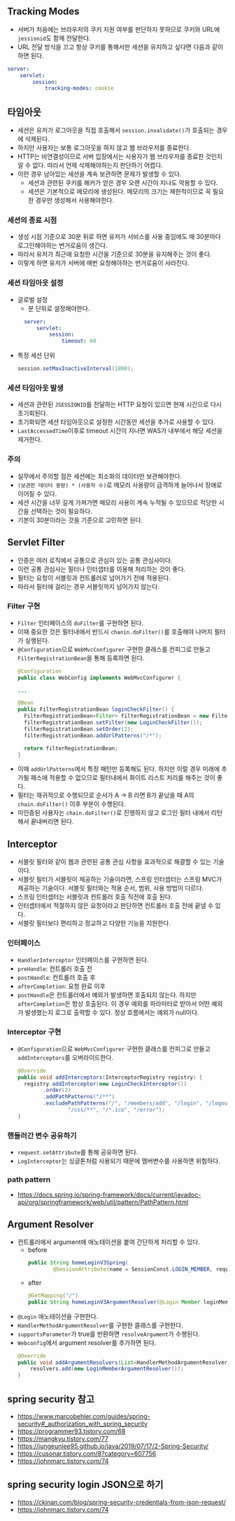 ## Tracking Modes
- 서버가 처음에는 브라우저의 쿠키 지원 여부를 판단하지 못하므로 쿠키와 URL에 `jessionid`도 함께 전달한다.
- URL 전달 방식을 끄고 항상 쿠키를 통해서만 세션을 유지하고 싶다면 다음과 같이 하면 된다.
```yaml
server:
    servlet:
        session:
            tracking-modes: cookie
```

## 타임아웃
- 세션은 유저가 로그아웃을 직접 호출해서 `session.invalidate()`가 호출되는 경우에 삭제된다.
- 하지만 사용자는 보통 로그아웃을 하지 않고 웹 브라우저를 종료한다.
- HTTP는 비연결성이므로 서버 입장에서는 사용자가 웹 브라우저를 종료한 것인지 알 수 없다. 따라서  언제 삭제해야하는지 판단하기 어렵다.
- 이런 경우 남아있는 세션을 계속 보관하면 문제가 발생할 수 있다.
  - 세션과 관련된 쿠키를 해커가 얻은 경우 오랜 시간이 지나도 악용할 수 있다.
  - 세션은 기본적으로 메모리에 생성된다. 메모리의 크기는 제한적이므로 꼭 필요한 경우만 생성해서 사용해야한다.
### 세션의 종료 시점
- 생성 시점 기준으로 30분 뒤로 하면 유저가 서비스를 사용 중임에도 매 30분마다 로그인해야하는 번거로움이 생긴다.
- 따라서 유저가 최근에 요청한 시간을 기준으로 30분을 유지해주는 것이 좋다.
- 이렇게 하면 유저가 서버에 매번 요청해야하는 번거로움이 사라진다.

### 세션 타임아웃 설정
- 글로벌 설정
  - 분 단위로 설정해야한다.
  ```yaml
    server:
        servlet:
            session:
                timeout: 60
  ```
- 특정 세션 단위
  ```java
  session.setMaxInactiveInterval(1800);
  ```

### 세션 타임아웃 발생
- 세션과 관련된 `JSESSIONID`를 전달하는 HTTP 요청이 있으면 현재 시간으로 다시 초기회된다.
- 초기화되면 세션 타임아웃으로 설정한 시간동안 세션을 추가로 사용할 수 있다.
- `LastAccessedTime`이후로 timeout 시간이 지나면 WAS가 내부에서 해당 세션을 제거한다.

### 주의
- 실무에서 주의할 점은 세션에는 최소화의 데이터만 보관해야한다.
- `(보관한 데이터 용량) * (사용자 수)`로 메모리 사용량이 급격하게 늘어나서 장애로 이어질 수 있다.
- 세션 시간을 너무 길게 가져가면 메모리 사용이 계속 누적될 수 있으므로 적당한 시간을 선택하는 것이 필요하다.
- 기본이 30분이라는 것을 기준으로 고민하면 된다.

## Servlet Filter
- 인증은 여러 로직에서 공통으로 관심이 있는 공통 관심사이다.
- 이런 공통 관심사는 필터나 인터셉터를 이용해 처리하는 것이 좋다.
- 필터는 요청이 서블릿과 컨트롤러로 넘어가기 전에 적용된다.
- 따라서 필터에 걸리는 경우 서블릿까지 넘어가지 않는다.

### Filter 구현
- `Filter` 인터페이스의 `doFilter`를 구현하면 된다.
- 이때 중요한 것은 필터내에서 반드시 `chanin.doFilter()`를 호출해야 나머지 필터가 실행된다.
- `@Configuration`으로 `WebMvcConfigurer` 구현한 클래스를 컨피그로 만들고 `FilterRegistrationBean`을 통해 등록하면 된다.
  ```java
  @Configuration
  public class WebConfig implements WebMvcConfigurer {
  
  ...

  @Bean
  public FilterRegistrationBean loginCheckFilter() {
    FilterRegistrationBean<Filter> filterRegistrationBean = new FilterRegistrationBean<>();
    filterRegistrationBean.setFilter(new LoginCheckFilter());
    filterRegistrationBean.setOrder(2);
    filterRegistrationBean.addUrlPatterns("/*");

    return filterRegistrationBean;
  }
  
  ```
- 이때 `addUrlPatterns`에서 특정 패턴만 등록해도 된다. 하지만 이럴 경우 미래에 추가될 패스에 적용할 수 없으므로 필터내에서 화이트 리스트 처리를 해주는 것이 좋다.
- 필터는 재귀적으로 수행되므로 순서가 A -> B 라면 B가 끝났을 때 A의 `chain.doFilter()` 이후 부분이 수행된다.
- 미인증된 사용자는 `chain.doFilter()`로 진행하지 않고 로그인 필터 내에서 리턴해서 끝내버리면 된다.

## Interceptor
- 서블릿 필터와 같이 웹과 관련된 공통 관심 사항을 효과적으로 해결할 수 있는 기술이다.
- 서블릿 필터가 서블릿이 제공하는 기술이라면, 스프링 인터셉터는 스프링 MVC가 제공하는 기술이다. 서블릿 필터와는 적용 순서, 범위, 사용 방법이 다르다.
- 스프링 인터셉터는 서블릿과 컨트롤러 호출 직전에 호출 된다.
- 인터셉터에서 적절하지 않은 요청이라고 판단하면 컨트롤러 호출 전에 끝낼 수 있다.
- 서블릿 필터보다 편리하고 정교하고 다양한 기능을 지원한다.

### 인터페이스
- `HandlerInterceptor` 인터페이스를 구현하면 된다.
- `preHandle`: 컨트롤러 호출 전
- `postHandle`: 컨트롤러 호출 후
- `afterCompletion`: 요청 완료 이후
- `postHandle`은 컨트롤러에서 예외가 발생하면 호출되지 않는다. 하지만 `afterCompletion`은 항상 호출된다. 이 경우 예외를 파라미터로 받아서 어떤 예외가 발생했는지 로그로 출력할 수 있다. 정상 흐름에서는 예외가 null이다.

### Interceptor 구현
- `@Configuration`으로 `WebMvcConfigurer` 구현한 클래스를 컨피그로 만들고 `addInterceptors`를 오버라이드한다.
  ```java
  @Override
  public void addInterceptors(InterceptorRegistry registry) {
    registry.addInterceptor(new LoginCheckInterceptor())
          .order(2)
          .addPathPatterns("/**")
          .excludePathPatterns("/", "/members/add", "/login", "/logout",
                  "/css/**", "/*.ico", "/error");
  }
  ```

### 핸들러간 변수 공유하기
- `request.setAttribute`를 통해 공유하면 된다.
- `LogInterceptor`는 싱글톤처럼 사용되기 때문에 멤버변수를 사용하면 위험하다.

### path pattern
- https://docs.spring.io/spring-framework/docs/current/javadoc-api/org/springframework/web/util/pattern/PathPattern.html

## Argument Resolver
- 컨트롤러에서 argument에 애노테이션을 붙여 간단하게 처리할 수 있다.
  - before
    ```java
    public String homeLoginV3Spring(
            @SessionAttribute(name = SessionConst.LOGIN_MEMBER, required = false) Member loginMember, Model model) {
    ```
  - after
    ```java
    @GetMapping("/")
    public String homeLoginV3ArgumentResolver(@Login Member loginMember, Model model) {
    ```
- `@Login` 애노테이션을 구현한다.
- `HandlerMethodArgumentResolver`를 구현한 클래스를 구현한다.
- `supportsParameter`가 true를 반환하면 `resolveArgument`가 수행된다.
- `Webconfig`에서 argument resolver를 추가하면 된다.
  ```java
  @Override
  public void addArgumentResolvers(List<HandlerMethodArgumentResolver> resolvers) {
      resolvers.add(new LoginMemberArgumentResolver());
  }
  ```

## spring security 참고
- https://www.marcobehler.com/guides/spring-security#_authorization_with_spring_security
- https://programmer93.tistory.com/68
- https://mangkyu.tistory.com/77
- https://jungeunlee95.github.io/java/2019/07/17/2-Spring-Security/
- https://cusonar.tistory.com/8?category=607756
- https://johnmarc.tistory.com/74

## spring security login JSON으로 하기
- https://ckinan.com/blog/spring-security-credentials-from-json-request/
- https://johnmarc.tistory.com/74
